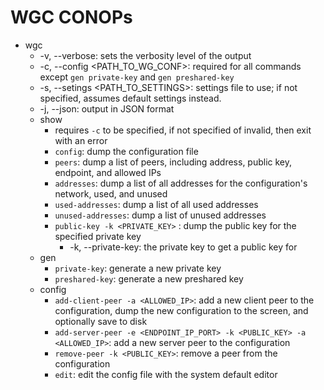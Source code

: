 # WGC CONOPs

* wgc
  * -v, --verbose: sets the verbosity level of the output
  * -c, --config <PATH_TO_WG_CONF>: required for all commands except `gen private-key` and `gen preshared-key`
  * -s, --setings <PATH_TO_SETTINGS>: settings file to use; if not specified, assumes default settings instead.
  * -j, --json: output in JSON format
  * show
    * requires `-c` to be specified, if not specified of invalid, then exit with an error
    * `config`: dump the configuration file
    * `peers`: dump a list of peers, including address, public key, endpoint, and allowed IPs
    * `addresses`: dump a list of all addresses for the configuration's network, used, and unused
    * `used-addresses`: dump a list of all used addresses
    * `unused-addresses`: dump a list of unused addresses
    * `public-key -k <PRIVATE_KEY>` : dump the public key for the specified private key
      * -k, --private-key: the private key to get a public key for
  * gen
    * `private-key`: generate a new private key
    * `preshared-key`: generate a new preshared key
  * config
    * `add-client-peer -a <ALLOWED_IP>`: add a new client peer to the configuration, dump the new configuration to the screen, and optionally save to disk
    * `add-server-peer -e <ENDPOINT_IP_PORT> -k <PUBLIC_KEY> -a <ALLOWED_IP>`: add a new server peer to the configuration
    * `remove-peer -k <PUBLIC_KEY>`: remove a peer from the configuration
    * `edit`: edit the config file with the system default editor